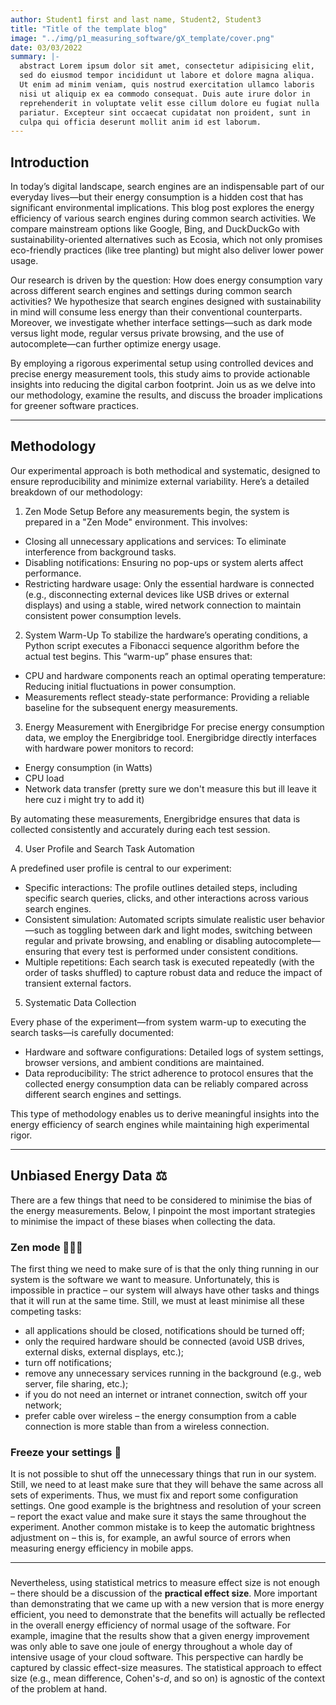 ```yaml
---
author: Student1 first and last name, Student2, Student3
title: "Title of the template blog"
image: "../img/p1_measuring_software/gX_template/cover.png"
date: 03/03/2022
summary: |-
  abstract Lorem ipsum dolor sit amet, consectetur adipisicing elit,
  sed do eiusmod tempor incididunt ut labore et dolore magna aliqua.
  Ut enim ad minim veniam, quis nostrud exercitation ullamco laboris
  nisi ut aliquip ex ea commodo consequat. Duis aute irure dolor in 
  reprehenderit in voluptate velit esse cillum dolore eu fugiat nulla
  pariatur. Excepteur sint occaecat cupidatat non proident, sunt in
  culpa qui officia deserunt mollit anim id est laborum.
---
```


## Introduction

In today’s digital landscape, search engines are an indispensable part of our everyday lives—but their energy consumption is a hidden cost that has significant environmental implications. This blog post explores the energy efficiency of various search engines during common search activities. We compare mainstream options like Google, Bing, and DuckDuckGo with sustainability-oriented alternatives such as Ecosia, which not only promises eco-friendly practices (like tree planting) but might also deliver lower power usage.

Our research is driven by the question: How does energy consumption vary across different search engines and settings during common search activities? We hypothesize that search engines designed with sustainability in mind will consume less energy than their conventional counterparts. Moreover, we investigate whether interface settings—such as dark mode versus light mode, regular versus private browsing, and the use of autocomplete—can further optimize energy usage.

By employing a rigorous experimental setup using controlled devices and precise energy measurement tools, this study aims to provide actionable insights into reducing the digital carbon footprint. Join us as we delve into our methodology, examine the results, and discuss the broader implications for greener software practices.

---
## Methodology
Our experimental approach is both methodical and systematic, designed to ensure reproducibility and minimize external variability. Here’s a detailed breakdown of our methodology:

1. Zen Mode Setup
Before any measurements begin, the system is prepared in a "Zen Mode" environment. This involves:

  - Closing all unnecessary applications and services: To eliminate interference from background tasks.
  - Disabling notifications: Ensuring no pop-ups or system alerts affect performance.
  - Restricting hardware usage: Only the essential hardware is connected (e.g., disconnecting external devices like USB drives or external displays) and using a stable, wired network connection to maintain consistent power consumption levels.

2. System Warm-Up
To stabilize the hardware’s operating conditions, a Python script executes a Fibonacci sequence algorithm before the actual test begins. This “warm-up” phase ensures that:

  - CPU and hardware components reach an optimal operating temperature: Reducing initial fluctuations in power consumption.
  - Measurements reflect steady-state performance: Providing a reliable baseline for the subsequent energy measurements.

3. Energy Measurement with Energibridge
For precise energy consumption data, we employ the Energibridge tool. Energibridge directly interfaces with hardware power monitors to record:

  - Energy consumption (in Watts)
  - CPU load
  - Network data transfer (pretty sure we don't measure this but ill leave it here cuz i might try to add it)

By automating these measurements, Energibridge ensures that data is collected consistently and accurately during each test session.

4. User Profile and Search Task Automation

A predefined user profile is central to our experiment:
  - Specific interactions: The profile outlines detailed steps, including specific search queries, clicks, and other interactions across various search engines.
  - Consistent simulation: Automated scripts simulate realistic user behavior—such as toggling between dark and light modes, switching between regular and private browsing, and enabling or disabling autocomplete—ensuring that every test is performed under consistent conditions.
  - Multiple repetitions: Each search task is executed repeatedly (with the order of tasks shuffled) to capture robust data and reduce the impact of transient external factors.

5. Systematic Data Collection

Every phase of the experiment—from system warm-up to executing the search tasks—is carefully documented:
  - Hardware and software configurations: Detailed logs of system settings, browser versions, and ambient conditions are maintained.
  - Data reproducibility: The strict adherence to protocol ensures that the collected energy consumption data can be reliably compared across different search engines and settings.

This type of methodology enables us to derive meaningful insights into the energy efficiency of search engines while maintaining high experimental rigor.

---
## Unbiased Energy Data ⚖️

There are a few things that need to be considered to minimise the bias of the energy measurements. Below, I pinpoint the most important strategies to minimise the impact of these biases when collecting the data.

### Zen mode 🧘🏾‍♀️

The first thing we need to make sure of is that the only thing running in our system is the software we want to measure. Unfortunately, this is impossible in practice – our system will always have other tasks and things that it will run at the same time. Still, we must at least minimise all these competing tasks:

- all applications should be closed, notifications should be turned off;
- only the required hardware should be connected (avoid USB drives, external disks, external displays, etc.);
- turn off notifications;
- remove any unnecessary services running in the background (e.g., web server, file sharing, etc.);
- if you do not need an internet or intranet connection, switch off your network;
- prefer cable over wireless – the energy consumption from a cable connection is more stable than from a wireless connection.

### Freeze your settings 🥶

It is not possible to shut off the unnecessary things that run in our system. Still, we need to at least make sure that they will behave the same across all sets of experiments. Thus, we must fix and report some configuration settings. One good example is the brightness and resolution of your screen – report the exact value and make sure it stays the same throughout the experiment. Another common mistake is to keep the automatic brightness adjustment on – this is, for example, an awful source of errors when measuring energy efficiency in mobile apps.

---

### 

Nevertheless, using statistical metrics to measure effect size is not enough – there should be a discussion of the **practical effect size**. More important than demonstrating that we came up with a new version that is more energy efficient, you need to demonstrate that the benefits will actually be reflected in the overall energy efficiency of normal usage of the software. For example, imagine that the results show that a given energy improvement was only able to save one joule of energy throughout a whole day of intensive usage of your cloud software. This perspective can hardly be captured by classic effect-size measures. The statistical approach to effect size (e.g., mean difference, Cohen's-*d*, and so on) is agnostic of the context of the problem at hand.
